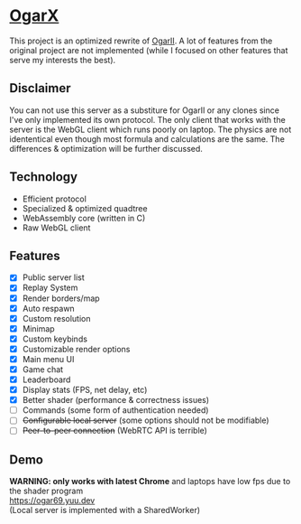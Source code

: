# <strong> [OgarX](https://ogar69.yuu.dev) </strong>
This project is an optimized rewrite of [OgarII](https://github.com/Luka967/OgarII). A lot of features from the original project are not implemented (while I focused on other features that serve my interests the best).

## Disclaimer
You can not use this server as a substiture for OgarII or any clones since I've only implemented its own protocol. The only client that works with the server is the WebGL client which runs poorly on laptop. The physics are not idententical even though most formula and calculations are the same. The differences & optimization will be further discussed.

## Technology
* Efficient protocol
* Specialized & optimized quadtree
* WebAssembly core (written in C)
* Raw WebGL client

## Features
 - [x] Public server list
 - [x] Replay System
 - [x] Render borders/map
 - [x] Auto respawn
 - [x] Custom resolution
 - [x] Minimap
 - [x] Custom keybinds
 - [x] Customizable render options
 - [x] Main menu UI
 - [x]  Game chat
 - [x] Leaderboard
 - [x]  Display stats (FPS, net delay, etc)
 - [x] Better shader (performance & correctness issues)
 - [ ] Commands (some form of authentication needed)
 - [ ] ~~Configurable local server~~ (some options should not be modifiable)
 - [ ] ~~Peer-to-peer connection~~ (WebRTC API is terrible)

## Demo
**WARNING: only works with latest Chrome** and laptops have low fps due to the shader program<br>
https://ogar69.yuu.dev<br>
(Local server is implemented with a SharedWorker)
